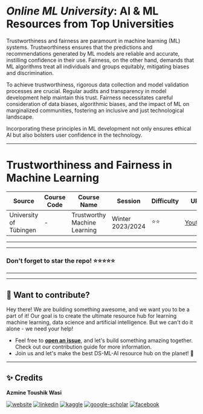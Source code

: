 # ***Online ML University***: **AI & ML Resources from Top Universities**
Trustworthiness and fairness are paramount in machine learning (ML) systems. Trustworthiness ensures that the predictions and recommendations generated by ML models are reliable and accurate, instilling confidence in their use. Fairness, on the other hand, demands that ML algorithms treat all individuals and groups equitably, mitigating biases and discrimination.

To achieve trustworthiness, rigorous data collection and model validation processes are crucial. Regular audits and transparency in model development help maintain this trust. Fairness necessitates careful consideration of data biases, algorithmic biases, and the impact of ML on marginalized communities, fostering an inclusive and just technological landscape.

Incorporating these principles in ML development not only ensures ethical AI but also bolsters user confidence in the technology.




---


# **Trustworthiness and Fairness in Machine Learning**
| Source | Course Code | Course Name | Session | Difficulty | URL |
| --- | --- | --- | --- | --- | --- |
| University of Tübingen | -|  Trustworthy Machine Learning | Winter 2023/2024  | ⭐⭐ | [Youtube](https://www.youtube.com/playlist?list=PL05umP7R6ij0FDHxle4CQLkzOfN-PAt7b) |







---
---

### Don't forget to **star** the repo! ⭐⭐⭐⭐⭐

---
---

## 👋 **Want to contribute?**

Hey there! We are building something awesome, and we want you to be a part of it! Our goal is to create the ultimate resource hub for learning machine learning, data science and artificial intelligence. But we can't do it alone - we need your help!
- Feel free to [**open an issue**](https://github.com/azminewasi/awsome-ml-courses-from-topuniversities/issues/new?assignees=&labels=&projects=&template=new-resource-addition-request.md&title=), and let's build something amazing together. Check out our contribution guide for more information.
- Join us and let's make the best DS-ML-AI resource hub on the planet! 🚀

---

## ✨ **Credits**
**Azmine Toushik Wasi**

 [![website](https://img.shields.io/badge/-Website-blue?style=flat-square&logo=rss&color=1f1f15)](https://azminewasi.github.io) 
 [![linkedin](https://img.shields.io/badge/LinkedIn-%320beff?style=flat-square&logo=linkedin&color=1f1f18)](https://www.linkedin.com/in/azmine-toushik-wasi/) 
 [![kaggle](https://img.shields.io/badge/Kaggle-%2320beff?style=flat-square&logo=kaggle&color=1f1f1f)](https://www.kaggle.com/azminetoushikwasi) 
 [![google-scholar](https://img.shields.io/badge/Google%20Scholar-%2320beff?style=flat-square&logo=google-scholar&color=1f1f18)](https://scholar.google.com/citations?user=X3gRvogAAAAJ&hl=en) 
 [![facebook](https://img.shields.io/badge/Facebook-%2320beff?style=flat-square&logo=facebook&color=1f1f15)](https://www.facebook.com/cholche.gari.zatrabari/)
